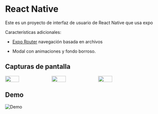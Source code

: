 # React Native 

Este es un proyecto de interfaz de usuario de React Native que usa expo

Características adicionales:

- [Expo Router](https://docs.expo.dev/routing/introduction/) navegación basada en archivos

- Modal con animaciones y fondo borroso.

## Capturas de pantalla

<div style="display: flex; flex-direction: 'row';">
<img src="./screenshots/login.jpeg" width=30%>
<img src="./screenshots/home1.jpeg" width=30%>
<img src="./screenshots/home2.jpeg" width=30%>


</div>

## Demo

![Demo](./screenshots/remo.gif)
